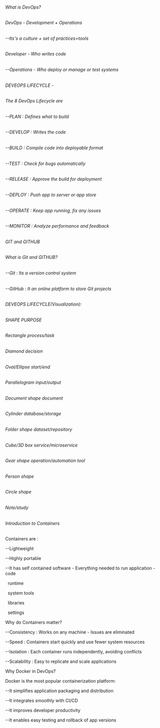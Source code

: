 ###### What is DevOps?

###### DevOps - Development + Operations

###### --Its's a culture + set of practices=tools

###### Developer - Who writes code

###### --Operations - Who deploy or manage or test systems



###### DEVEOPS LIFECYCLE -

###### The 8 DevOps Lifecycle are

###### --PLAN : Defines what to build

###### --DEVELOP : Writes the code

###### --BUILD : Compile code into deployable format

###### --TEST : Check for bugs automatically

###### --RELEASE : Approve the build for deployment

###### --DEPLOY : Push app to server or app store

###### --OPERATE : Keep app running, fix any issues

###### --MONITOR : Analyze performance and feedback



###### GIT and GITHUB

###### What is Git and GITHUB?

###### --Git : Its a version control system

###### --GitHub : It an online platform to store Git projects



###### DEVEOPS LIFECYCLE(Visualization):

###### SHAPE                                                       PURPOSE

###### Rectangle                                process/task

###### Diamond                                              decision

###### Oval/Ellipse                                         start/end

###### Parallelogram                                        input/output

###### Document shape                                       document

###### Cylinder                                             database/storage

###### Folder shape                                         dataset/repository

###### 

###### 

###### Cube/3D box                                          service/microservice

###### Gear shape                                           operation/automation tool

###### Person shape

###### Circle shape

###### Note/study



###### Introduction to Containers

Containers are : 

--Lightweight

--Highly portable

--It has self contained software - Everything needed to run application - code

&nbsp;                                                                         runtime

&nbsp;                                                                         system tools

&nbsp;                                                                         libraries

&nbsp;                                                                         settings

Why do Containers matter?

--Consistency : Works on any machine - Issues are eliminated

--Speed : Containers start quickly and use fewer system resources

--Isolation : Each container runs independently, avoiding conflicts

--Scalability : Easy to replicate and scale applications



Why Docker in DevOps?

Docker is the most popular containerization platform:

--It simplifies application packaging and distribution

--It integrates smoothly with CI/CD

--It improves developer productivity

--It enables easy testing and rollback of app versions









######  

